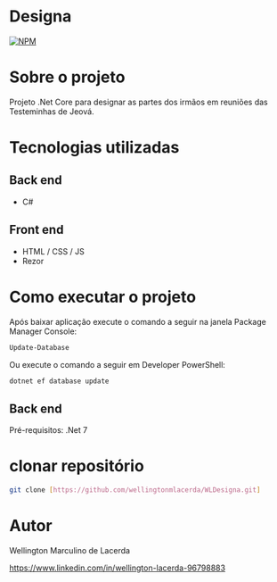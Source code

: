 # Designa 
[![NPM](https://img.shields.io/npm/l/react)](https://github.com/wellingtonmlacerda/WLDesigna/blob/master/LICENSE.txt)

# Sobre o projeto

Projeto .Net Core para designar as partes dos irmãos em reuniões das Testeminhas de Jeová.

# Tecnologias utilizadas
## Back end
- C#
## Front end
- HTML / CSS / JS
- Rezor

# Como executar o projeto
Após baixar aplicação execute o comando a seguir na janela Package Manager Console:
```bash
Update-Database
```
Ou execute o comando a seguir em Developer PowerShell:
```bash
dotnet ef database update
```
## Back end
Pré-requisitos: .Net 7

# clonar repositório
```bash
git clone [https://github.com/wellingtonmlacerda/WLDesigna.git]
```

# Autor

Wellington Marculino de Lacerda

https://www.linkedin.com/in/wellington-lacerda-96798883
